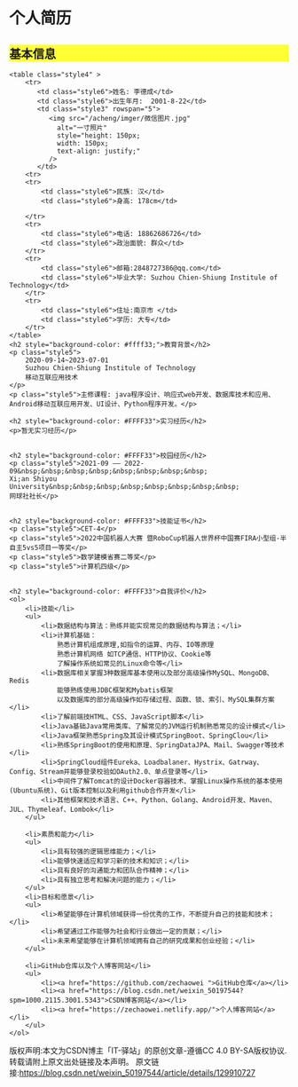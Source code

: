 
<html lang="en">
<head>
    <meta charset="UTF-8">
    <meta http-equiv="X-UA-Compatible" content="IE=edge">
    <meta name="viewport" content="width=device-width, initial-scale=1.0">
    <title>个人博客</title>
    <link rel="stylesheet" href="inder.css">
</head>
<body style="height: 1600px ; width: 1000px;">
    <h1>个人简历</h1>
    <h2 style="background-color: #ffff33;">基本信息</h2>


    
    <table class="style4" >
        <tr>
           <td class="style6">姓名: 李德成</td>
           <td class="style6">出生年月:  2001-8-22</td>
           <td class="style3" rowspan="5">
              <img src="/acheng/imger/微信图片.jpg" 
                alt="一寸照片"
                style="height: 150px;
                width: 150px;
                text-align: justify;"
              />
           </td>
        <tr>
        <tr>
            <td class="style6">民族: 汉</td>
            <td class="style6">身高: 178cm</td>
            
        </tr>
        <tr>
            <td class="style6">电话: 18862686726</td>
            <td class="style6">政治面貌: 群众</td>
        </tr>
        <tr>
            <td class="style6">邮箱:2848727386@qq.com</td>
            <td class="style6">毕业大学: Suzhou Chien-Shiung Institule of Technology</td>
        </tr>
        <tr>
            <td class="style6">住址:南京市 </td>
            <td class="style6">学历: 大专</td>
        </tr>
    </table>
    <h2 style="background-color: #ffff33;">教育背景</h2>
    <p class="style5">
        2020-09-14~2023-07-01
        Suzhou Chien-Shiung Institule of Technology
        移动互联应用技术
    </p>
    <p class="style5">主修课程: java程序设计、响应式web开发、数据库技术和应用、Android移动互联应用开发、UI设计、Python程序开发。</p>

    <h2 style="background-color: #FFFF33">实习经历</h2>
    <p>暂无实习经历</p>


    <h2 style="background-color: #FFFF33">校园经历</h2>
    <p class="style5">2021-09 —— 2022-09&nbsp;&nbsp;&nbsp;&nbsp;&nbsp;&nbsp;&nbsp;&nbsp;
    Xi;an Shiyou University&nbsp;&nbsp;&nbsp;&nbsp;&nbsp;&nbsp;&nbsp;&nbsp;
    网球社社长</p>


    <h2 style="background-color: #FFFF33">技能证书</h2>
    <p class="style5">CET-4</p>
    <p class="style5">2022中国机器人大赛 暨RoboCup机器人世界杯中国赛FIRA小型组-半自主5vs5项目一等奖</p>
    <p class="style5">数学建模省赛二等奖</p>
    <p class="style5">计算机四级</p>


    <h2 style="background-color: #FFFF33">自我评价</h2>
    <ol>
        <li>技能</li>
        <ul>
            <li>数据结构与算法：熟练并能实现常见的数据结构与算法；</li>
            <li>计算机基础：
                熟悉计算机组成原理,如指令的运算、内存、IO等原理
                熟悉计算机网络 如TCP通信、HTTP协议、Cookie等
                了解操作系统如常见的Linux命令等</li>
            <li>数据库相关掌握3种数据库基本使用以及部分高级操作MySQL、MongoDB、Redis
                能够熟练使用JDBC框架和Mybatis框架
                以及数据库的部分高级操作如存储过程、函数、锁、索引、MySQL集群方案</li>
            <li>了解前端技HTML、CSS、JavaScript脚本</li>
            <li>Java基础Java常用类库、了解常见的JVM运行机制熟悉常见的设计模式</li>
            <li>Java框架熟悉Spring及其设计模式SpringBoot、SpringClou</li>
            <li>熟练SpringBoot的使用和原理、SpringDataJPA、Mail、Swagger等技术</li>
            <li>SpringCloud组件Eureka、Loadbalaner、Hystrix、Gatrway、Config、Stream并能够登录校验如OAuth2.0、单点登录等</li>
            <li>中间件了解Tomcat的设计Docker容器技术、掌握Linux操作系统的基本使用(Ubuntu系统)、Git版本控制以及利用github合作开发</li>
            <li>其他框架和技术语言、C++、Python、Golang、Android开发、Maven、JUL、Thymeleaf、Lombok</li>
        </ul>

        <li>素质和能力</li>
        <ul>
            <li>具有较强的逻辑思维能力；</li>
            <li>能够快速适应和学习新的技术和知识；</li>
            <li>具有良好的沟通能力和团队合作精神；</li>
            <li>具有独立思考和解决问题的能力；</li>
        </ul>
        <li>目标和愿景</li>
        <ul>
            <li>希望能够在计算机领域获得一份优秀的工作，不断提升自己的技能和技术；</li>
            <li>希望通过工作能够为社会和行业做出一定的贡献；</li>
            <li>未来希望能够在计算机领域拥有自己的研究成果和创业经验；</li>
        </ul>

        <li>GitHub仓库以及个人博客网站</li>
        <ul>
            <li><a href="https://github.com/zechaowei ">GitHub仓库</a></li>
            <li><a href="https://blog.csdn.net/weixin_50197544?spm=1000.2115.3001.5343">CSDN博客网站</a></li>
            <li><a href="https://zechaowei.netlify.app/">个人博客网站</a></li>
        </ul>
    </ol>

版权声明:本文为CSDN博主「IT-驿站」的原创文章-遵循CC 4.0 BY-SA版权协议.转载请附上原文出处链接及本声明。
原文链接:https://blog.csdn.net/weixin_50197544/article/details/129910727


    
</body>
</html>
